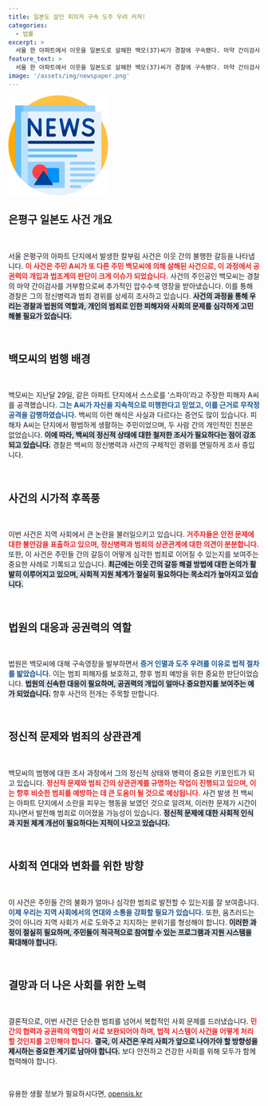 ```yaml
---
title: 일본도 살인 피의자 구속 도주 우려 커져!
categories:
  - 법률
excerpt: >
  서울 한 아파트에서 이웃을 일본도로 살해한 백모(37)씨가 경찰에 구속됐다. 마약 간이검사를 거부한 그에 대해 압수수색이 실시되며, 범행 동기와 정신 상태가 조사가 진행된다. 범인은 피해자가 스파이라는 망상으로 잔혹한 범행을 저질렀다.
feature_text: >
  서울 한 아파트에서 이웃을 일본도로 살해한 백모(37)씨가 경찰에 구속됐다. 마약 간이검사를 거부한 그에 대해 압수수색이 실시되며, 범행 동기와 정신 상태가 조사가 진행된다. 범인은 피해자가 스파이라는 망상으로 잔혹한 범행을 저질렀다.
image: '/assets/img/newspaper.png'
---
```


<p><img src="/assets/img/newspaper.png" alt="kimp 속보" /></p>

<h2 data-ke-size="size26">은평구 일본도 사건 개요</h2>

<p data-ke-size="size16">&nbsp;</p>

<p>서울 은평구의 아파트 단지에서 발생한 칼부림 사건은 이웃 간의 불행한 갈등을 나타냅니다. <b><span style="color: #ee2323;">이 사건은 주민 A씨가 또 다른 주민 백모씨에 의해 살해된 사건으로, 이 과정에서 공권력의 개입과 법조계의 판단이 크게 이슈가 되었습니다.</span></b> 사건의 주인공인 백모씨는 경찰의 마약 간이검사를 거부함으로써 추가적인 압수수색 영장을 받아냈습니다. 이를 통해 경찰은 그의 정신병력과 범죄 경위를 상세히 조사하고 있습니다. <b><span style="background-color: #21538527;">사건의 과정을 통해 우리는 경찰과 법원의 역할과, 개인의 범죄로 인한 피해자와 사회의 문제를 심각하게 고민해볼 필요가 있습니다.</span></b></p>

<p data-ke-size="size16">&nbsp;</p>

<h2 data-ke-size="size26">백모씨의 범행 배경</h2>

<p data-ke-size="size16">&nbsp;</p>

<p>백모씨는 지난달 29일, 같은 아파트 단지에서 스스로를 ‘스파이’라고 주장한 피해자 A씨를 공격했습니다. <b><span style="color: #1a5490;">그는 A씨가 자신을 지속적으로 미행한다고 믿었고, 이를 근거로 무작정 공격을 감행하였습니다.</span></b> 백씨의 이런 해석은 사실과 다르다는 증언도 많이 있습니다. 피해자 A씨는 단지에서 평범하게 생활하는 주민이었으며, 두 사람 간의 개인적인 친분은 없었습니다. <b><span style="background-color: #21538527;">이에 따라, 백씨의 정신적 상태에 대한 철저한 조사가 필요하다는 점이 강조되고 있습니다.</span></b> 경찰은 백씨의 정신병력과 사건의 구체적인 경위를 면밀하게 조사 중입니다.</p>

<p data-ke-size="size16">&nbsp;</p>

<h2 data-ke-size="size26">사건의 시가적 후폭풍</h2>

<p data-ke-size="size16">&nbsp;</p>

<p>이번 사건은 지역 사회에서 큰 논란을 불러일으키고 있습니다. <b><span style="color: #ee2323;">거주자들은 안전 문제에 대한 불안감을 표출하고 있으며, 정신병력과 범죄의 상관관계에 대한 의견이 분분합니다.</span></b> 또한, 이 사건은 주민들 간의 갈등이 어떻게 심각한 범죄로 이어질 수 있는지를 보여주는 중요한 사례로 기록되고 있습니다. <b><span style="background-color: #21538527;">최근에는 이웃 간의 갈등 해결 방법에 대한 논의가 활발히 이루어지고 있으며, 사회적 지원 체계가 절실히 필요하다는 목소리가 높아지고 있습니다.</span></b></p>

<p data-ke-size="size16">&nbsp;</p>

<h2 data-ke-size="size26">법원의 대응과 공권력의 역할</h2>

<p data-ke-size="size16">&nbsp;</p>

<p>법원은 백모씨에 대해 구속영장을 발부하면서 <b><span style="color: #1a5490;">증거 인멸과 도주 우려를 이유로 법적 절차를 밟았습니다.</span></b> 이는 범죄 피해자를 보호하고, 향후 범죄 예방을 위한 중요한 판단이었습니다. <b><span style="background-color: #21538527;">법원의 신속한 대응이 필요하며, 공권력의 개입이 얼마나 중요한지를 보여주는 예가 되었습니다.</span></b> 향후 사건의 전개는 주목할 만합니다. </p>

<p data-ke-size="size16">&nbsp;</p>

<h2 data-ke-size="size26">정신적 문제와 범죄의 상관관계</h2>

<p data-ke-size="size16">&nbsp;</p>

<p>백모씨의 범행에 대한 조사 과정에서 그의 정신적 상태와 병력이 중요한 키포인트가 되고 있습니다. <b><span style="color: #ee2323;">정신적 문제와 범죄 간의 상관관계를 규명하는 작업이 진행되고 있으며, 이는 향후 비슷한 범죄를 예방하는 데 큰 도움이 될 것으로 예상됩니다.</span></b> 사건 발생 전 백씨는 아파트 단지에서 소란을 피우는 행동을 보였던 것으로 알려져, 이러한 문제가 시간이 지나면서 발전해 범죄로 이어졌을 가능성이 있습니다. <b><span style="background-color: #21538527;">정신적 문제에 대한 사회적 인식과 지원 체계 개선이 필요하다는 지적이 나오고 있습니다.</span></b></p>

<p data-ke-size="size16">&nbsp;</p>

<h2 data-ke-size="size26">사회적 연대와 변화를 위한 방향</h2>

<p data-ke-size="size16">&nbsp;</p>

<p>이 사건은 주민들 간의 불화가 얼마나 심각한 범죄로 발전할 수 있는지를 잘 보여줍니다. <b><span style="color: #1a5490;">이제 우리는 지역 사회에서의 연대와 소통을 강화할 필요가 있습니다.</span></b> 또한, 움츠러드는 것이 아니라 지역 사회가 서로 도와주고 지지하는 분위기를 형성해야 합니다. <b><span style="background-color: #21538527;">이러한 과정이 절실히 필요하며, 주민들이 적극적으로 참여할 수 있는 프로그램과 지원 시스템을 확대해야 합니다.</span></b></p>

<p data-ke-size="size16">&nbsp;</p>

<h2 data-ke-size="size26">결망과 더 나은 사회를 위한 노력</h2>

<p data-ke-size="size16">&nbsp;</p>

<p>결론적으로, 이번 사건은 단순한 범죄를 넘어서 복합적인 사회 문제를 드러냈습니다. <b><span style="color: #ee2323;">민간의 협력과 공권력의 역할이 서로 보완되어야 하며, 법적 시스템이 사건을 어떻게 처리할 것인지를 고민해야 합니다.</span></b> <b><span style="background-color: #21538527;">결국, 이 사건은 우리 사회가 앞으로 나아가야 할 방향성을 제시하는 중요한 계기로 남아야 합니다.</span></b> 보다 안전하고 건강한 사회를 위해 모두가 함께 협력해야 합니다.</p>

<p data-ke-size="size16">&nbsp;</p>
유용한 생활 정보가 필요하시다면, <a href="https://opensis.kr" rel="dofollow">opensis.kr</a>



